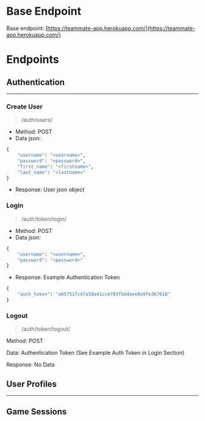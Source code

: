 # Base Endpoint

Base endpoint: [https://teammate-app.herokuapp.com/](https://teammate-app.herokuapp.com/)

# Endpoints

## Authentication

---

### Create User

> /auth/users/
> 
- Method: POST
- Data json:

```python
{ 
	"username": "<username>", 
	"password": "<password>",
	"first_name": "<firstname>",
	"last_name": "<lastname>" 
}
```

- Response: User json object

### Login

> /auth/token/login/
> 
- Method: POST
- Data json:

```python
{ 
	"username": "<username>", 
	"password": "<password>" 
}
```

- Response: Example Authentication Token

```python
{
	"auth_token": "a65751fc4fa58a41cce703fb4deee8a9fe367618"
}
```

### Logout

> /auth/token/logout/
> 

Method: POST

Data: Authentication Token (See Example Auth Token in Login Section)

Response: No Data

## User Profiles

---

## Game Sessions